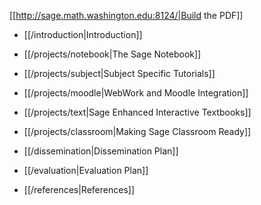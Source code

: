 [[http://sage.math.washington.edu:8124/|Build the PDF]]

 * [[/introduction|Introduction]]

 * [[/projects/notebook|The Sage Notebook]]
 * [[/projects/subject|Subject Specific Tutorials]]
 * [[/projects/moodle|WebWork and Moodle Integration]]
 * [[/projects/text|Sage Enhanced Interactive Textbooks]]
 * [[/projects/classroom|Making Sage Classroom Ready]]
 * [[/dissemination|Dissemination Plan]]
 * [[/evaluation|Evaluation Plan]]

 * [[/references|References]]

